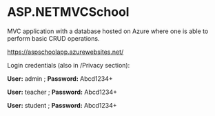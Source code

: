 # ASP.NETMVCSchool
MVC application with a database hosted on Azure where one is able to perform basic CRUD operations.  

https://aspschoolapp.azurewebsites.net/  

Login credentials (also in /Privacy section):  

**User:** admin ; **Password:** Abcd1234+  

**User:** teacher ; **Password:** Abcd1234+  

**User:** student ; **Password:** Abcd1234+